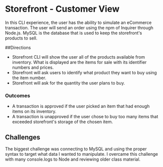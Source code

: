 # Storefront - Customer View
In this CLI experience, the user has the ability to simulate an eCommerce transaction. The user will send an order using the npm of Inquirer through Node.js. MySQL is the database that is used to keep the storefront's products to sell.

##Directions
* Storefront CLI will show the user all of the products available from inventory. What is displayed are the items for sale with its identifier numbers and prices.
* Storefront will ask users to identify what product they want to buy using the item number.
* Storefront will ask for the quantity the user plans to buy.

### Outcomes
* A transaction is approved if the user picked an item that had enough items on its inventory.
* A transaction is unapproved if the user chose to buy too many items that exceeded storefront's storage of the chosen item.

## Challenges
 The biggest challenge was connecting to MySQL and using the proper syntax to target what data I wanted to manipulate. I overcame this challenge with many console.logs to Node and reviewing older class material.